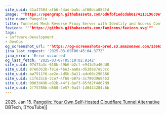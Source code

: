 ```yaml
---
site_uuid: 41a47504-afb6-44ad-ba5c-af60dca083fd
image: ""https://opengraph.githubassets.com/6d6fbf1edcdab6174113196c0efb8ec9f59e37236e9a4357487b03c4877a1744/fosrl/pangolin""
site_name: Pangolin
title: Tunneled Mesh Reverse Proxy Server with Identity and Access Control and Dashboard UI
favicon: ""'https://github.githubassets.com/favicons/favicon.svg'""
tags:
- Software-Development
- DevOps
og_screenshot_url: ""https://og-screenshots-prod.s3.amazonaws.com/1366x768/80/false/ed18eba8969efaf5fdb7425a56a7a0e85fbb996a56afc5d3bd51cbc89f946ed1.jpeg""
jina_last_request: '2025-03-09T06:45:04.377Z'
jina_error: 'Error occurred'
og_last_fetch: '2025-03-07T05:19:02.914Z'
site_uuid: 97d73a3c-618b-49b6-b2cf-e941d5a46dd8
site_uuid: 87e0363b-f81e-4be3-aa8a-d63da87e53cc
site_uuid: aa7911f6-ae2e-4d5b-8a11-adc60c296366
site_uuid: c1f633cb-3ce7-4f68-b87a-3c799d968453
site_uuid: 0903d49b-e92b-44f1-8af3-85fd2f4d67d9
site_uuid: 2f75780b-d860-4e57-9a4f-1d0444284c6b
---
```



2025, Jan 15. [Pangolin: Your Own Self-Hosted Cloudflare Tunnel Alternative](https://youtu.be/a-a-Xk1hXBQ?si=DBMvyI3u3X3j-Hz2) DBTech, [[YouTube]]
